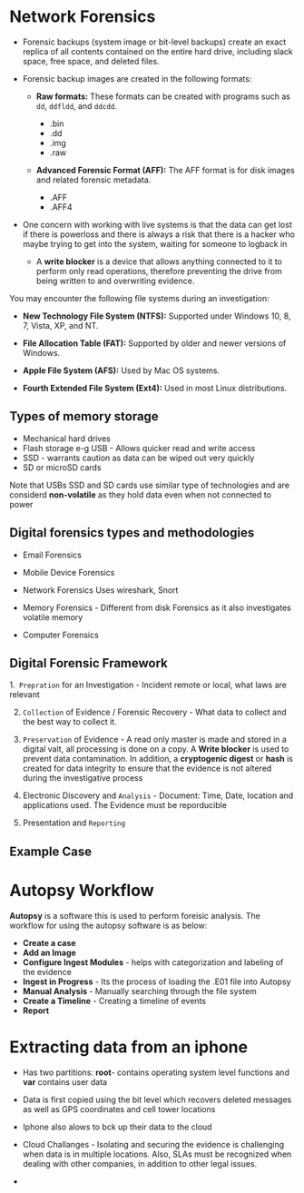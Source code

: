 # Network Forensics


  - Forensic backups (system image or bit-level backups)  create an exact replica of all contents contained on the entire hard drive, including slack space, free space, and deleted files.
 
   - Forensic backup images are created in the following formats: 
  
     - **Raw formats:** These formats can be created with programs such as `dd`, `ddfldd`, and `ddcdd`.
       - .bin
       - .dd
       - .img
       - .raw
 
     - **Advanced Forensic Format (AFF):** The AFF format is for disk images and related forensic metadata.
       - .AFF
       - .AFF4

- One concern with working with live systems is that the data can get lost if there is powerloss and there is always a risk that there is a hacker who maybe trying to get into the system, waiting for someone to logback in

  - A **write blocker** is a device that allows anything connected to it to perform only read operations, therefore preventing the drive from being written to and overwriting  evidence.
 
 You may encounter the following file systems during an investigation:

   - **New Technology File System (NTFS):** Supported under Windows 10, 8, 7, Vista, XP, and NT.
 
   - **File Allocation Table (FAT):** Supported by older and newer versions of Windows.
 
   - **Apple File System (AFS):** Used by Mac OS systems.
 
   - **Fourth Extended File System (Ext4):** Used in most Linux distributions.


## Types of memory storage

- Mechanical hard drives
- Flash storage e-g USB - Allows quicker read and write access
- SSD - warrants caution as data can be wiped out very quickly
- SD or microSD cards

Note that USBs SSD and SD cards use similar type of technologies and are considerd **non-volatile** as they hold data even when not connected to power


## Digital forensics types and methodologies

- Email Forensics 

- Mobile Device Forensics

- Network Forensics Uses wireshark, Snort

- Memory Forensics - Different from disk Forensics as it also investigates volatile memory

- Computer Forensics 

## Digital Forensic Framework

1.` Prepration` for an Investigation - Incident remote or local, what laws are relevant

2. `Collection` of Evidence / Forensic Recovery - What data to collect and the best way to collect it.

3. `Preservation` of Evidence - A read only master is made and stored in a digital valt, all processing is done on a copy. A **Write blocker** is used to prevent data contamination. In addition, a **cryptogenic digest** or **hash** is created for data integrity to ensure that the evidence is not altered during the investigative process

4. Electronic Discovery and `Analysis` - Document: Time, Date, location and applications used. The Evidence must be reporducible

5. Presentation and `Reporting`


## Example Case

# Autopsy Workflow

**Autopsy** is a software this is used to perform foreisic analysis. The workflow for using the autopsy software is as below:

- **Create a case**
- **Add an Image**
- **Configure Ingest Modules** - helps with categorization and labeling of the evidence
- **Ingest in Progress** - Its the process of loading the .E01 file into Autopsy
- **Manual Analysis** - Manually searching through the file system
- **Create a Timeline** - Creating a timeline of events
- **Report**

# Extracting data from an iphone

- Has two partitions: **root**- contains operating system level functions and **var** contains user data

- Data is first copied using the bit level which recovers deleted messages  as well as GPS coordinates and cell tower locations

- Iphone also alows to bck up their data to the cloud

- Cloud Challanges  - Isolating and securing the evidence is challenging when data is in multiple locations. Also, SLAs must be recognized when dealing with other companies, in addition to other legal issues.

- 